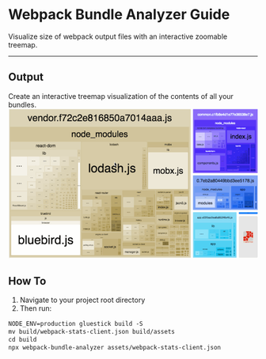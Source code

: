 # Webpack Bundle Analyzer Guide

Visualize size of webpack output files with an interactive zoomable treemap.

----------

## Output
Create an interactive treemap visualization of the contents of all your bundles.
![Webpack Visualization](./img/webpack.gif)

## How To

1. Navigate to your project root directory
1. Then run:
```
NODE_ENV=production gluestick build -S
mv build/webpack-stats-client.json build/assets
cd build
npx webpack-bundle-analyzer assets/webpack-stats-client.json
```